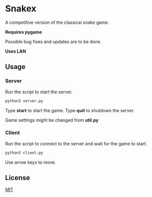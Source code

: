 # Snakex

A competitive version of the classical snake game.

**Requires pygame**

Possible bug fixes and updates are to be done

**Uses LAN**

## Usage

### Server

Run the script to start the server.

```bash
python3 server.py
```

Type **start** to start the game.
Type **quit** to shutdown the server.

Game settings might be changed from **util.py**

### Client

Run the script to connect to the server and wait for the game to start.

```bash
python3 client.py
```

Use arrow keys to move.

## License
[MIT](https://choosealicense.com/licenses/mit/)
